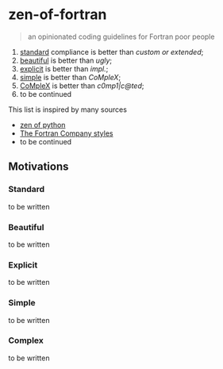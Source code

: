 # zen-of-fortran

> an opinionated coding guidelines for Fortran poor people

1. [standard](#standard) compliance is better than *custom or extended*; 
2. [beautiful](#beautiful) is better than *ugly*;
3. [explicit](#explicit) is better than *impl.*;
4. [simple](#simple) is better than *CoMpleX*;
5. [CoMpleX](#complex) is better than *c0mp1|c@ted*;
6. to be continued

This list is inspired by many sources

+ [zen of python](https://github.com/ewjoachim/zen-of-python)
+ [The Fortran Company styles](http://www.fortran.com/Fortran_Style.pdf)
+ to be continued

## Motivations

### <a name="standard"></a> Standard
to be written

### <a name="beautiful"></a> Beautiful
to be written

### <a name="explicit"></a> Explicit
to be written

### <a name="simple"></a> Simple
to be written

### <a name="complex"></a> Complex
to be written

